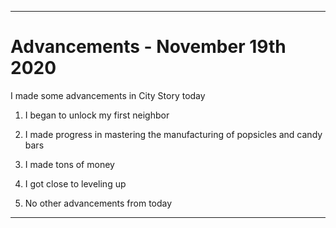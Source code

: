 
***

# Advancements - November 19th 2020

I made some advancements in City Story today

1. I began to unlock my first neighbor

2. I made progress in mastering the manufacturing of popsicles and candy bars

3. I made tons of money

4. I got close to leveling up

5. No other advancements from today

***
